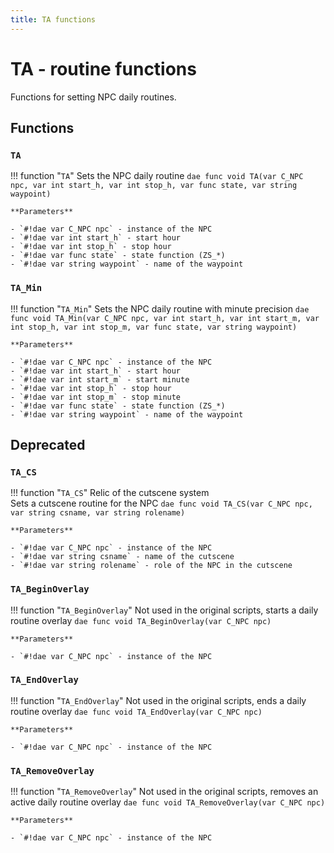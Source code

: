 ```yaml
---
title: TA functions
---
```


# TA - routine functions
Functions for setting NPC daily routines.

## Functions

### `TA`
!!! function "`TA`"
    Sets the NPC daily routine
    ```dae
    func void TA(var C_NPC npc, var int start_h, var int stop_h, var func state, var string waypoint) 
    ```

    **Parameters**  

    - `#!dae var C_NPC npc` - instance of the NPC
    - `#!dae var int start_h` - start hour
    - `#!dae var int stop_h` - stop hour
    - `#!dae var func state` - state function (ZS_*)
    - `#!dae var string waypoint` - name of the waypoint

### `TA_Min`
!!! function "`TA_Min`"
    Sets the NPC daily routine with minute precision
    ```dae
    func void TA_Min(var C_NPC npc, var int start_h, var int start_m, var int stop_h, var int stop_m, var func state, var string waypoint) 
    ```

    **Parameters**  

    - `#!dae var C_NPC npc` - instance of the NPC
    - `#!dae var int start_h` - start hour
    - `#!dae var int start_m` - start minute
    - `#!dae var int stop_h` - stop hour
    - `#!dae var int stop_m` - stop minute
    - `#!dae var func state` - state function (ZS_*)
    - `#!dae var string waypoint` - name of the waypoint

## Deprecated

### `TA_CS`
!!! function "`TA_CS`"
    Relic of the cutscene system   
    Sets a cutscene routine for the NPC
    ```dae
    func void TA_CS(var C_NPC npc, var string csname, var string rolename) 
    ```

    **Parameters**  

    - `#!dae var C_NPC npc` - instance of the NPC
    - `#!dae var string csname` - name of the cutscene
    - `#!dae var string rolename` - role of the NPC in the cutscene

### `TA_BeginOverlay`
!!! function "`TA_BeginOverlay`"
    Not used in the original scripts, starts a daily routine overlay
    ```dae
    func void TA_BeginOverlay(var C_NPC npc) 
    ```

    **Parameters**  

    - `#!dae var C_NPC npc` - instance of the NPC

### `TA_EndOverlay`
!!! function "`TA_EndOverlay`"
    Not used in the original scripts, ends a daily routine overlay
    ```dae
    func void TA_EndOverlay(var C_NPC npc) 
    ```

    **Parameters**  

    - `#!dae var C_NPC npc` - instance of the NPC

### `TA_RemoveOverlay`
!!! function "`TA_RemoveOverlay`"
    Not used in the original scripts, removes an active daily routine overlay
    ```dae
    func void TA_RemoveOverlay(var C_NPC npc) 
    ```

    **Parameters**  

    - `#!dae var C_NPC npc` - instance of the NPC
